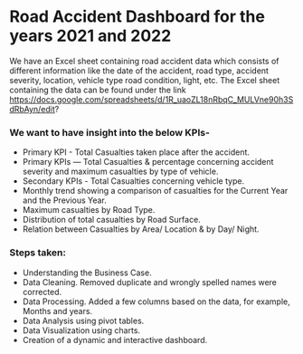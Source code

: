 # Road Accident Dashboard for the years 2021 and 2022
We have an Excel sheet containing road accident data which consists of different information like the date of the accident, road type, accident severity, location, vehicle type road condition, light, etc. The Excel sheet containing the data can be found under the link
https://docs.google.com/spreadsheets/d/1R_uaoZL18nRbqC_MULVne90h3SdRbAyn/edit?


### We want to have insight into the below KPIs-
* Primary KPI - Total Casualties taken place after the accident.
* Primary KPIs — Total Casualties & percentage concerning accident severity and maximum casualties by type of vehicle.
* Secondary KPIs - Total Casualties concerning vehicle type.
* Monthly trend showing a comparison of casualties for the Current Year and the Previous Year.
* Maximum casualties by Road Type.
* Distribution of total casualties by Road Surface.
* Relation between Casualties by Area/ Location & by Day/ Night.

### Steps taken:
* Understanding the Business Case.
* Data Cleaning. Removed duplicate and wrongly spelled names were corrected. 
* Data Processing. Added a few columns based on the data, for example, Months and years.
* Data Analysis using pivot tables.
* Data Visualization using charts.
* Creation of a dynamic and interactive dashboard.


